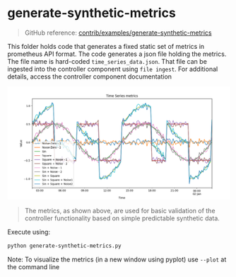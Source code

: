 # generate-synthetic-metrics

> GitHub reference: [contrib/examples/generate-synthetic-metrics](https://github.com/observ-vol-mgt/observ-vol-mgt/tree/main/contrib/examples/generate-synthetic-metrics) 

This folder holds code that generates a fixed static set of metrics in prometheus API format.
The code generates a json file holding the metrics.
The file name is hard-coded `time_series_data.json`.
That file can be ingested into the controller component using `file ingest`.
For additional details, access the controller component documentation  

![Visualization of the generated synthetic metrics](images/screenshot.png)


> The metrics, as shown above, are used for basic validation of the controller functionality based on simple predictable synthetic data.  

Execute using:  

```bash
python generate-synthetic-metrics.py
```

Note: To visualize the metrics (in a new window using pyplot) use `--plot` at the command line  


